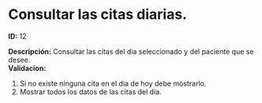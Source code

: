# Consultar las citas diarias.

**ID:** 12

**Descripción:** Consultar las citas del dia seleccionado y del paciente que se desee.                                                    
**Validacion:** 

1. Si no existe ninguna cita en el dia de hoy debe mostrarlo.
2. Mostrar todos los datos de las citas del dia.
